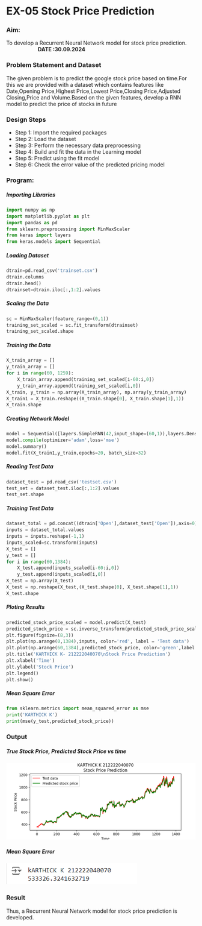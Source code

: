 # EX-05 Stock Price Prediction
### Aim:
To develop a Recurrent Neural Network model for stock price prediction. &emsp;&emsp;&emsp;&emsp;&emsp;&emsp;**DATE :30.09.2024**
### Problem Statement and Dataset
The given problem is to predict the google stock price based on time.For this we are provided with a dataset which contains features like Date,Opening Price,Highest Price,Lowest Price,Closing Price,Adjusted Closing,Price and Volume.Based on the given features, develop a RNN model to predict the price of stocks in future
### Design Steps
- Step 1: Import the required packages
- Step 2: Load the dataset
- Step 3: Perform the necessary data preprocessing
- Step 4: Build and fit the data in the Learning model
- Step 5: Predict using the fit model
- Step 6: Check the error value of the predicted pricing model
### Program:
##### Importing Libraries
```Python
import numpy as np
import matplotlib.pyplot as plt
import pandas as pd
from sklearn.preprocessing import MinMaxScaler
from keras import layers
from keras.models import Sequential
```
##### Loading Dataset
```Python
dtrain=pd.read_csv('trainset.csv')
dtrain.columns
dtrain.head()
dtrainset=dtrain.iloc[:,1:2].values
```
##### Scaling the Data 
```Python
sc = MinMaxScaler(feature_range=(0,1))
training_set_scaled = sc.fit_transform(dtrainset)
training_set_scaled.shape
```
##### Training the Data
```Python
X_train_array = []
y_train_array = []
for i in range(60, 1259):
    X_train_array.append(training_set_scaled[i-60:i,0])
    y_train_array.append(training_set_scaled[i,0])
X_train, y_train = np.array(X_train_array), np.array(y_train_array)
X_train1 = X_train.reshape((X_train.shape[0], X_train.shape[1],1))
X_train.shape
```
##### Creating Network Model
```Python
model = Sequential([layers.SimpleRNN(42,input_shape=(60,1)),layers.Dense(1)])
model.compile(optimizer='adam',loss='mse')
model.summary()
model.fit(X_train1,y_train,epochs=20, batch_size=32)
```
##### Reading Test Data 
```Python
dataset_test = pd.read_csv('testset.csv')
test_set = dataset_test.iloc[:,1:2].values
test_set.shape
```
##### Training Test Data
```Python
dataset_total = pd.concat((dtrain['Open'],dataset_test['Open']),axis=0)
inputs = dataset_total.values
inputs = inputs.reshape(-1,1)
inputs_scaled=sc.transform(inputs)
X_test = []
y_test = []
for i in range(60,1384):
    X_test.append(inputs_scaled[i-60:i,0])
    y_test.append(inputs_scaled[i,0])
X_test = np.array(X_test)
X_test = np.reshape(X_test,(X_test.shape[0], X_test.shape[1],1))
X_test.shape
```
##### Ploting Results
```Python
predicted_stock_price_scaled = model.predict(X_test)
predicted_stock_price = sc.inverse_transform(predicted_stock_price_scaled)
plt.figure(figsize=(8,3))
plt.plot(np.arange(0,1384),inputs, color='red', label = 'Test data')
plt.plot(np.arange(60,1384),predicted_stock_price, color='green',label = 'Predicted stock price')
plt.title('KARTHICK K- 212222040070\nStock Price Prediction')
plt.xlabel('Time')
plt.ylabel('Stock Price')
plt.legend()
plt.show()
```
##### Mean Square Error
```Python
from sklearn.metrics import mean_squared_error as mse
print('KARTHICK K')
print(mse(y_test,predicted_stock_price))
```
### Output

##### True Stock Price, Predicted Stock Price vs time

![alt text](image.png)

##### Mean Square Error
![alt text](image-1.png)

### Result
Thus, a Recurrent Neural Network model for stock price prediction is developed.
